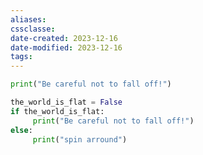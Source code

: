 ```yaml
---
aliases: 
cssclasse: 
date-created: 2023-12-16
date-modified: 2023-12-16
tags: 
---
```

```python
print("Be careful not to fall off!")
```

```python
the_world_is_flat = False
if the_world_is_flat:
     print("Be careful not to fall off!")
else:
     print("spin arround")

```

